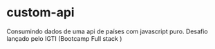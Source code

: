 # custom-api
Consumindo dados de uma api de países com javascript puro. Desafio lançado pelo IGTI (Bootcamp Full stack )

